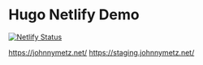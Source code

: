 # Hugo Netlify Demo

[![Netlify Status](https://api.netlify.com/api/v1/badges/e41b453f-1eb2-43b1-ad21-6fe5a59edf04/deploy-status)](https://app.netlify.com/sites/my-hugo-example/deploys)

https://johnnymetz.net/
https://staging.johnnymetz.net/

